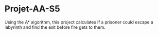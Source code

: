 # Projet-AA-S5
Using the A* algorithm, this project calculates if a prisoner could escape a labyrinth and find the exit before fire gets to them.
